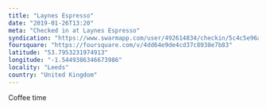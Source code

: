 ```yaml
---
title: "Laynes Espresso"
date: "2019-01-26T13:20"
meta: "Checked in at Laynes Espresso"
syndication: "https://www.swarmapp.com/user/492614834/checkin/5c4c5e96a35f460025575751"
foursquare: "https://foursquare.com/v/4dd64e9de4cd37c8938e7b83"
latitude: "53.7953231974913"
longitude: "-1.5449386346673986"
locality: "Leeds"
country: "United Kingdom"
---
```

Coffee time

